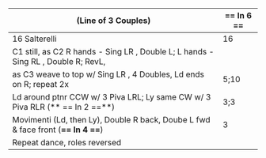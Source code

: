 |(Line of 3 Couples)| == In 6 == |
|----|-----|
|16 Salterelli| 16|
|C1 still, as C2 R hands - Sing LR , Double L; L hands - Sing RL , Double R; RevL,  ||
| as C3 weave to top w/ Sing LR , 4 Doubles, Ld ends on R; repeat 2x |5;10|
| Ld around ptnr CCW w/ 3 Piva LRL; Ly same CW w/ 3 Piva RLR (** == In 2 ==**) |3;3|
|Movimenti (Ld, then Ly), Double R back, Doube L fwd & face front (**== In 4 ==**)| 3|
|Repeat dance, roles reversed ||
